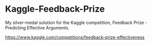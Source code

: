 # Kaggle-Feedback-Prize
My silver-medal solution for the Kaggle competition, Feedback Prize - Predicting Effective Arguments. 

https://www.kaggle.com/competitions/feedback-prize-effectiveness
